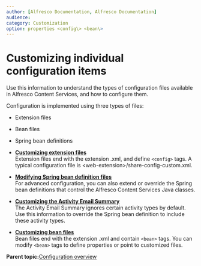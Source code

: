 ```yaml
---
author: [Alfresco Documentation, Alfresco Documentation]
audience: 
category: Customization
option: properties <config\> <bean\>
---
```


# Customizing individual configuration items

Use this information to understand the types of configuration files available in Alfresco Content Services, and how to configure them.

Configuration is implemented using three types of files:

-   Extension files
-   Bean files
-   Spring bean definitions

-   **[Customizing extension files](../tasks/config-config.md)**  
Extension files end with the extension .xml, and define `<config>` tags. A typical configuration file is <web-extension\>/share-config-custom.xml.
-   **[Modifying Spring bean definition files](../tasks/ext-file-config.md)**  
For advanced configuration, you can also extend or override the Spring bean definitions that control the Alfresco Content Services Java classes.
-   **[Customizing the Activity Email Summary](../tasks/ext-file-activities-config.md)**  
The Activity Email Summary ignores certain activity types by default. Use this information to override the Spring bean definition to include these activity types.
-   **[Customizing bean files](../tasks/bean-config.md)**  
Bean files end with the extension .xml and contain `<bean>` tags. You can modify `<bean>` tags to define properties or point to customized files.

**Parent topic:**[Configuration overview](../concepts/configuration-overview.md)

